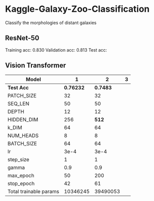 # Kaggle-Galaxy-Zoo-Classification
Classify the morphologies of distant galaxies


## ResNet-50

Training acc: 0.830
Validation acc: 0.813
Test acc: 






## Vision Transformer

| Model | 1 |  2 | 3 |
| ----------- | ----------- | ----------- | ----------- |
| **Test Acc** | **0.76232** | **0.7483** |  |
| PATCH_SIZE | 32 | 32 |  |
| SEQ_LEN | 50 | 50 |  |
| DEPTH | 12 | 12 |  |
| HIDDEN_DIM | 256 | **512** |  |
| k_DIM | 64 | 64 |  |
| NUM_HEADS | 8 | 8 |  |
| BATCH_SIZE | 64 | 64 |  |
| lr | 3e-4 | 3e-4 |  |
| step_size | 1 | 1 |  |
| gamma | 0.9 | 0.9 |  |
| max_epoch | 50 | 200 |  |
| stop_epoch | 42 | 61 |  |
| Total trainable params | 10346245 | 39490053 |  |

